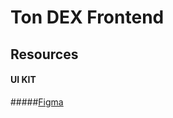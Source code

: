 # Ton DEX Frontend

## Resources
#### UI KIT
#####[Figma](https://www.figma.com/file/0xz7fqFfnny1ol7NKsAcL7/UX-ton?node-id=0%3A1)
